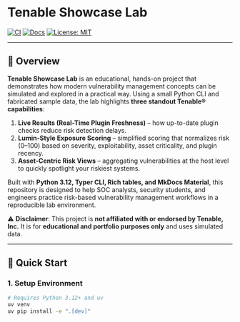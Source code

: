 # Tenable Showcase Lab  

[![CI](https://img.shields.io/github/actions/workflow/status/qexa/Tenable-Showcase-Lab/ci.yml?branch=main&logo=githubactions)](https://github.com/qexa/Tenable-Showcase-Lab/actions/workflows/ci.yml)
[![Docs](https://img.shields.io/badge/docs-mkdocs--material-blue)](./docs/index.md)
[![License: MIT](https://img.shields.io/badge/License-MIT-green.svg)](LICENSE)

---

## 📖 Overview  

**Tenable Showcase Lab** is an educational, hands-on project that demonstrates how modern vulnerability management concepts can be simulated and explored in a practical way. Using a small Python CLI and fabricated sample data, the lab highlights **three standout Tenable® capabilities**:  

1. **Live Results (Real-Time Plugin Freshness)** – how up-to-date plugin checks reduce risk detection delays.  
2. **Lumin-Style Exposure Scoring** – simplified scoring that normalizes risk (0–100) based on severity, exploitability, asset criticality, and plugin recency.  
3. **Asset-Centric Risk Views** – aggregating vulnerabilities at the host level to quickly spotlight your riskiest systems.  

Built with **Python 3.12, Typer CLI, Rich tables, and MkDocs Material**, this repository is designed to help SOC analysts, security students, and engineers practice risk-based vulnerability management workflows in a reproducible lab environment.  

⚠️ **Disclaimer**: This project is **not affiliated with or endorsed by Tenable, Inc.** It is for **educational and portfolio purposes only** and uses simulated data.  

---

## 🚀 Quick Start  

### 1. Setup Environment  
```bash
# Requires Python 3.12+ and uv
uv venv
uv pip install -e ".[dev]"
